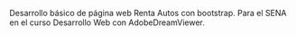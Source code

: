 Desarrollo básico de página web Renta Autos con bootstrap. Para el SENA en el curso Desarrollo Web con AdobeDreamViewer.
